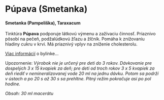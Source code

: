 Púpava (Smetanka)
=================

#### Smetanka (Pampeliška), Taraxacum

Tinktúra **Púpava** podporuje látkovú výmenu a zažívaciu činnosť. Priaznivo
pôsobí na pečeň, podžalúdkovú žľazu a žlčník. Pomáha k znižovaniu hladiny cukru
v krvi. Má priaznivý vplyv na zníženie cholesterolu.

[Viac informácií](/sip/bylinky/pupava-lekarska) o bylinke…

Upozornenie: *Výrobok nie je určený pre deti do 3 rokov. Dávkovanie pre
dospelých 3 x 15 kvapiek za deň; pre deti od troch rokov 3 x 5 kvapiek za deň
riediť v nemineralizovanej vode 20 ml na jednu dávku. Potom sa podrží v ústach a
po 20 s až 30 s sa prehltne. Pitný režim pokračuje asi po pol hodine.*

*Obsah: 30 ml macerátu*

